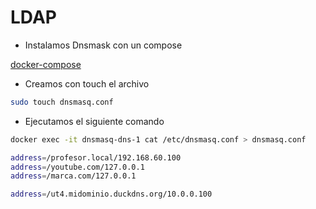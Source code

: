 # LDAP

- Instalamos Dnsmask con un compose

[docker-compose](./docker/docker-compose.yml)

- Creamos con touch el archivo 

```bash
sudo touch dnsmasq.conf
```

- Ejecutamos el siguiente comando

```bash
docker exec -it dnsmasq-dns-1 cat /etc/dnsmasq.conf > dnsmasq.conf
``` 

```bash
address=/profesor.local/192.168.60.100
address=/youtube.com/127.0.0.1
address=/marca.com/127.0.0.1

address=/ut4.midominio.duckdns.org/10.0.0.100
```

``` Reconfiguramos algunas cosas del ldap